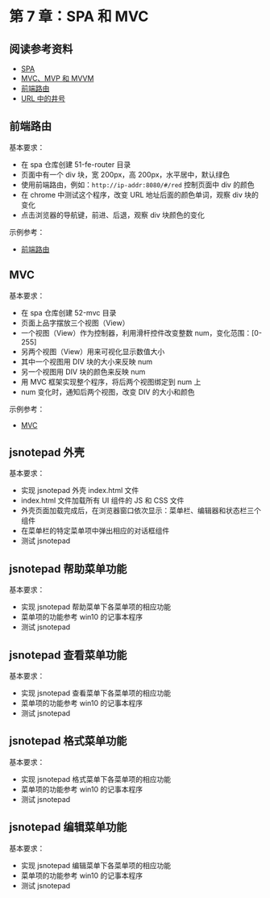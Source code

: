 # 第 7 章：SPA 和 MVC

## 阅读参考资料

- [SPA](http://www.code2succeed.com/single-page-application/)
- [MVC、MVP 和 MVVM](https://blog.nodejitsu.com/scaling-isomorphic-javascript-code/)
- [前端路由](https://blog.pshrmn.com/entry/how-single-page-applications-work/)
- [URL 中的井号](http://www.ruanyifeng.com/blog/2011/03/url_hash.html)

## 前端路由

基本要求：

- 在 spa 仓库创建 51-fe-router 目录
- 页面中有一个 div 块，宽 200px，高 200px，水平居中，默认绿色
- 使用前端路由，例如：`http://ip-addr:8080/#/red` 控制页面中 div 的颜色
- 在 chrome 中测试这个程序，改变 URL 地址后面的颜色单词，观察 div 块的变化
- 点击浏览器的导航键，前进、后退，观察 div 块颜色的变化

示例参考：
- [前端路由](http://fe.wangding.co/51-fe-router/)

## MVC

基本要求：

- 在 spa 仓库创建 52-mvc 目录
- 页面上品字摆放三个视图（View）
- 一个视图（View）作为控制器，利用滑杆控件改变整数 num，变化范围：[0-255]
- 另两个视图（View）用来可视化显示数值大小
- 其中一个视图用 DIV 块的大小来反映 num
- 另一个视图用 DIV 块的颜色来反映 num
- 用 MVC 框架实现整个程序，将后两个视图绑定到 num 上
- num 变化时，通知后两个视图，改变 DIV 的大小和颜色

示例参考：
- [MVC](http://fe.wangding.co/06-mvc/)

## jsnotepad 外壳

基本要求：

- 实现 jsnotepad 外壳 index.html 文件
- index.html 文件加载所有 UI 组件的 JS 和 CSS 文件
- 外壳页面加载完成后，在浏览器窗口依次显示：菜单栏、编辑器和状态栏三个组件
- 在菜单栏的特定菜单项中弹出相应的对话框组件
- 测试 jsnotepad

## jsnotepad 帮助菜单功能

基本要求：
- 实现 jsnotepad 帮助菜单下各菜单项的相应功能
- 菜单项的功能参考 win10 的记事本程序
- 测试 jsnotepad

## jsnotepad 查看菜单功能

基本要求：
- 实现 jsnotepad 查看菜单下各菜单项的相应功能
- 菜单项的功能参考 win10 的记事本程序
- 测试 jsnotepad

## jsnotepad 格式菜单功能

基本要求：
- 实现 jsnotepad 格式菜单下各菜单项的相应功能
- 菜单项的功能参考 win10 的记事本程序
- 测试 jsnotepad

## jsnotepad 编辑菜单功能

基本要求：

- 实现 jsnotepad 编辑菜单下各菜单项的相应功能
- 菜单项的功能参考 win10 的记事本程序
- 测试 jsnotepad
